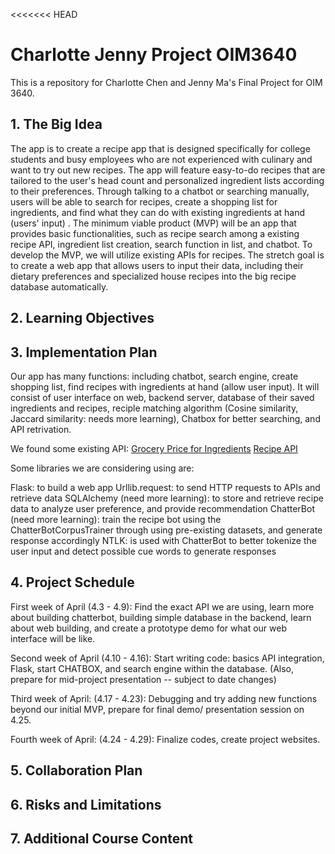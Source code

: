 <<<<<<< HEAD
# Charlotte Jenny Project OIM3640
 This is a repository for Charlotte Chen and Jenny Ma's Final Project for OIM 3640. 

## 1. The Big Idea

The app is to create a recipe app that is designed specifically for college students and busy employees who are not experienced with culinary and want to try out new recipes. The app will feature easy-to-do recipes that are tailored to the user's head count and personalized ingredient lists according to their preferences. Through talking to a chatbot or searching manually, users will be able to search for recipes, create a shopping list for ingredients, and find what they can do with existing ingredients at hand (users' input) . The minimum viable product (MVP) will be an app that provides basic functionalities, such as recipe search among a existing recipe API, ingredient list creation, search function in list, and chatbot.  To develop the MVP, we will utilize existing APIs for recipes. The stretch goal is to create a web app that allows users to input their data, including their dietary preferences and specialized house recipes into the big recipe database automatically.

## 2. Learning Objectives


## 3. Implementation Plan

Our app has many functions: including chatbot, search engine, create shopping list, find recipes with ingredients at hand (allow user input). It will consist of user interface on web, backend server, database of their saved ingredients and recipes, reciple matching algorithm (Cosine similarity, Jaccard similarity: needs more learning), Chatbox for better searching, and API retrivation. 

We found some existing API:
[Grocery Price for Ingredients](https://www.mealme.ai/?utm_source=google&utm_medium=google+search&utm_campaign=MealMe+API%28Aziz%29&gclid=CjwKCAjw_YShBhAiEiwAMomsEFRvATNS1tZYzWqrq54Nwna2I66WdEtRfPeVY-1DmD4y3hxyFE2cYBoCpxsQAvD_BwE)
[Recipe API](https://spoonacular.com/food-api)

Some libraries we are considering using are:

Flask: to build a web app
Urllib.request: to send HTTP requests to APIs and retrieve data
SQLAlchemy (need more learning): to store and retrieve recipe data to analyze user preference, and provide recommendation
ChatterBot (need more learning): train the recipe bot using the ChatterBotCorpusTrainer through using pre-existing datasets, and generate response accordingly
NTLK: is used with ChatterBot to better tokenize the user input and detect possible cue words to generate responses

## 4. Project Schedule

First week of April (4.3 - 4.9): Find the exact API we are using, learn more about building chatterbot, building simple database in the backend, learn about web building, and create a prototype demo for what our web interface will be like. 

Second week of April (4.10 - 4.16): Start writing code: basics API integration, Flask, start CHATBOX, and search engine within the database. (Also, prepare for mid-project presentation -- subject to date changes)

Third week of April: (4.17 - 4.23): Debugging and try adding new functions beyond our initial MVP, prepare for final demo/ presentation session on 4.25. 

Fourth week of April: (4.24 - 4.29): Finalize codes, create project websites. 

## 5. Collaboration Plan

## 6. Risks and Limitations

## 7. Additional Course Content